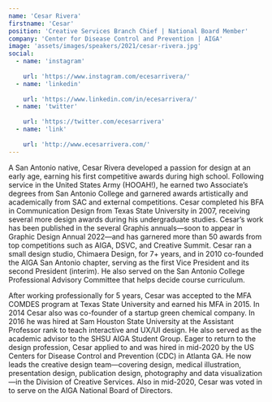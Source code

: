 ```yaml
---
name: 'Cesar Rivera'
firstname: 'Cesar'
position: 'Creative Services Branch Chief | National Board Member'
company: 'Center for Disease Control and Prevention | AIGA'
image: 'assets/images/speakers/2021/cesar-rivera.jpg'
social:
  - name: 'instagram'
    
    url: 'https://www.instagram.com/ecesarrivera/'
  - name: 'linkedin'
    
    url: 'https://www.linkedin.com/in/ecesarrivera/'
  - name: 'twitter'
    
    url: 'https://twitter.com/ecesarrivera'
  - name: 'link'
    
    url: 'http://www.ecesarrivera.com/'
---
```


A San Antonio native, Cesar Rivera developed a passion for design at an early age, earning his first competitive awards during high school. Following service in the United States Army (HOOAH!), he earned two Associate’s degrees from San Antonio College and garnered awards artistically and academically from SAC and external competitions. Cesar completed his BFA in Communication Design from Texas State University in 2007, receiving several more design awards during his undergraduate studies. Cesar’s work has been published in the several Graphis annuals—soon to appear in Graphic Design Annual 2022—and has garnered more than 50 awards from top competitions such as AIGA, DSVC, and Creative Summit. Cesar ran a small design studio, Chimaera Design, for 7+ years, and in 2010 co-founded the AIGA San Antonio chapter, serving as the first Vice President and its second President (interim). He also served on the San Antonio College Professional Advisory Committee that helps decide course curriculum. 

After working professionally for 5 years, Cesar was accepted to the MFA COMDES program at Texas State University and earned his MFA in 2015. In 2014 Cesar also was co-founder of a startup green chemical company. In 2016 he was hired at Sam Houston State University at the Assistant Professor rank to teach interactive and UX/UI design. He also served as the academic advisor to the SHSU AIGA Student Group. Eager to return to the design profession, Cesar applied to and was hired in mid-2020 by the US Centers for Disease Control and Prevention (CDC) in Atlanta GA. He now leads the creative design team—covering design, medical illustration, presentation design, publication design, photography and data visualization—in the Division of Creative Services. Also in mid-2020, Cesar was voted in to serve on the AIGA National Board of Directors.
